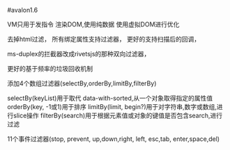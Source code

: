 #avalon1.6

VM只用于发指令
渲染DOM,使用纯数据
使用虚拟DOM进行优化

去掉html过滤，
所有绑定属性支持过滤器，
更好的支持扫描后的回调，

ms-duplex的拦截器改成rivetsjs的那种双向过滤器，

更好的基于频率的垃圾回收机制


添加4个数组过滤器(selectBy,orderBy,limitBy,filterBy)

selectBy(keyList)用于取代 data-with-sorted,从一个对象取得指定的属性值
orderBy(key, -1或1)用于排序
limitBy(limit, begin?)用于对字符串,数字或数组,进行slice操作
filterBy(search)用于根据元素值或对象的键值是否包含search,进行过滤


11个事件过滤器(stop, prevent, up,down,right, left, esc,tab, enter,space,del)